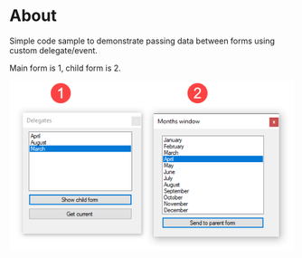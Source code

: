 ﻿# About

Simple code sample to demonstrate passing data between forms using custom delegate/event.

Main form is 1, child form is 2.


![img](assets/f1.png)
